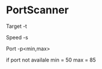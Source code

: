 # PortScanner

Target 
-t <ip>

Speed
-s

Port
-p<min,max>

if port not availale 
  min = 50
  max = 85

